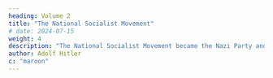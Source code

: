 ```yaml
---
heading: Volume 2
title: "The National Socialist Movement"
# date: 2024-07-15
weight: 4
description: "The National Socialist Movement became the Nazi Party and Nazism"
author: Adolf Hitler
c: "maroon"
---
```



